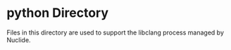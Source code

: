 # python Directory

Files in this directory are used to support the libclang process managed by Nuclide.
